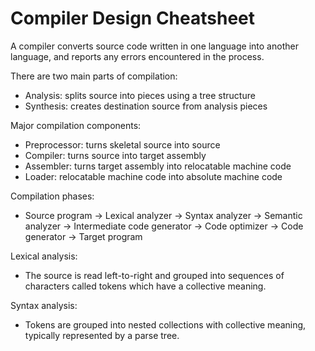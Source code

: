 # Compiler Design Cheatsheet

A compiler converts source code written in one language into another language, and reports any errors encountered in the process. 

There are two main parts of compilation:
- Analysis: splits source into pieces using a tree structure
- Synthesis: creates destination source from analysis pieces

Major compilation components:
- Preprocessor: turns skeletal source into source
- Compiler: turns source into target assembly
- Assembler: turns target assembly into relocatable machine code
- Loader: relocatable machine code into absolute machine code

Compilation phases:
- Source program -> Lexical analyzer -> Syntax analyzer -> Semantic analyzer -> Intermediate code generator -> Code optimizer -> Code generator -> Target program

Lexical analysis:
- The source is read left-to-right and grouped into sequences of characters called tokens which have a collective meaning.

Syntax analysis:
- Tokens are grouped into nested collections with collective meaning, typically represented by a parse tree.
